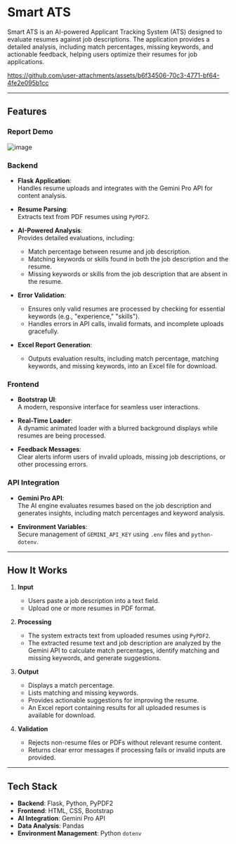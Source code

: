 # Smart ATS

Smart ATS is an AI-powered Applicant Tracking System (ATS) designed to evaluate resumes against job descriptions. The application provides a detailed analysis, including match percentages, missing keywords, and actionable feedback, helping users optimize their resumes for job applications.



https://github.com/user-attachments/assets/b6f34506-70c3-4771-bf64-4fe2e095b1cc


 


---

## Features
### Report Demo
![image](https://github.com/user-attachments/assets/562aab5e-0c28-4481-8d73-4c68c656e9ce)

### Backend
- **Flask Application**:  
  Handles resume uploads and integrates with the Gemini Pro API for content analysis.
  
- **Resume Parsing**:  
  Extracts text from PDF resumes using `PyPDF2`.
  
- **AI-Powered Analysis**:  
  Provides detailed evaluations, including:  
  - Match percentage between resume and job description.  
  - Matching keywords or skills found in both the job description and the resume.  
  - Missing keywords or skills from the job description that are absent in the resume.  
  
- **Error Validation**:  
  - Ensures only valid resumes are processed by checking for essential keywords (e.g., "experience," "skills").  
  - Handles errors in API calls, invalid formats, and incomplete uploads gracefully.

- **Excel Report Generation**:  
  - Outputs evaluation results, including match percentage, matching keywords, and missing keywords, into an Excel file for download.

### Frontend
- **Bootstrap UI**:  
  A modern, responsive interface for seamless user interactions.
  
- **Real-Time Loader**:  
  A dynamic animated loader with a blurred background displays while resumes are being processed.
  
- **Feedback Messages**:  
  Clear alerts inform users of invalid uploads, missing job descriptions, or other processing errors.

### API Integration
- **Gemini Pro API**:  
  The AI engine evaluates resumes based on the job description and generates insights, including match percentages and keyword analysis.
  
- **Environment Variables**:  
  Secure management of `GEMINI_API_KEY` using `.env` files and `python-dotenv`.

---

## How It Works

1. **Input**  
   - Users paste a job description into a text field.  
   - Upload one or more resumes in PDF format.  

2. **Processing**  
   - The system extracts text from uploaded resumes using `PyPDF2`.  
   - The extracted resume text and job description are analyzed by the Gemini API to calculate match percentages, identify matching and missing keywords, and generate suggestions.  

3. **Output**  
   - Displays a match percentage.  
   - Lists matching and missing keywords.  
   - Provides actionable suggestions for improving the resume.  
   - An Excel report containing results for all uploaded resumes is available for download.

4. **Validation**  
   - Rejects non-resume files or PDFs without relevant resume content.  
   - Returns clear error messages if processing fails or invalid inputs are provided.  

---

## Tech Stack

- **Backend**: Flask, Python, PyPDF2  
- **Frontend**: HTML, CSS, Bootstrap  
- **AI Integration**: Gemini Pro API  
- **Data Analysis**: Pandas  
- **Environment Management**: Python `dotenv`
